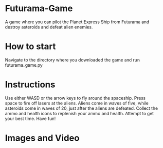 # Futurama-Game
A game where you can pilot the Planet Express Ship from Futurama and destroy asteroids and defeat alien enemies.

# How to start
Navigate to the directory where you downloaded the game and run futurama_game.py

# Instructions
Use either WASD or the arrow keys to fly around the spaceship. Press space to fire off lasers at the aliens. Aliens come in waves of five, while asteroids come in waves of 20, just after the aliens are defeated. Collect the ammo and health icons to replenish your ammo and health. Attempt to get your best time. Have fun!

# Images and Video